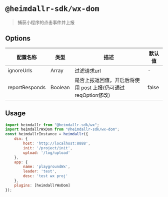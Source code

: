 # `@heimdallr-sdk/wx-dom`

> 捕获小程序的点击事件并上报

## Options

|配置名称|类型|描述|默认值|
|-|-|-|-|
|ignoreUrls|Array|过滤请求url|-|
|reportResponds|Boolean|是否上报返回值，开启后将使用 post 上报(仍可通过reqOption修改)|false|

## Usage

```js
import heimdallr from "@heimdallr-sdk/wx";
import heimdallrWxDom from "@heimdallr-sdk/wx-dom";
const heimdallrInstance = heimdallr({
    dsn: {
        host: 'http://localhost:8888',
        init: '/project/init',
        upload: '/log/upload'
    },
    app: {
        name: 'playgroundWx',
        leader: 'test',
        desc: 'test wx proj'
    },
    plugins: [heimdallrWxDom]
});
```
